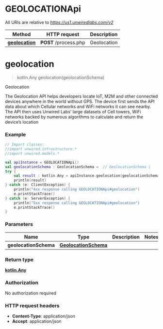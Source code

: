 # GEOLOCATIONApi

All URIs are relative to *https://us1.unwiredlabs.com/v2*

Method | HTTP request | Description
------------- | ------------- | -------------
[**geolocation**](GEOLOCATIONApi.md#geolocation) | **POST** /process.php | Geolocation


<a name="geolocation"></a>
# **geolocation**
> kotlin.Any geolocation(geolocationSchema)

Geolocation

The Geolocation API helps developers locate IoT, M2M and other connected devices anywhere in the world without GPS. The device first sends the API data about which Cellular networks and WiFi networks it can see nearby. The API then uses Unwired Labs’ large datasets of Cell towers, WiFi networks backed by numerous algorithms to calculate and return the device’s location

### Example
```kotlin
// Import classes:
//import unwired.infrastructure.*
//import unwired.models.*

val apiInstance = GEOLOCATIONApi()
val geolocationSchema : GeolocationSchema =  // GeolocationSchema | 
try {
    val result : kotlin.Any = apiInstance.geolocation(geolocationSchema)
    println(result)
} catch (e: ClientException) {
    println("4xx response calling GEOLOCATIONApi#geolocation")
    e.printStackTrace()
} catch (e: ServerException) {
    println("5xx response calling GEOLOCATIONApi#geolocation")
    e.printStackTrace()
}
```

### Parameters

Name | Type | Description  | Notes
------------- | ------------- | ------------- | -------------
 **geolocationSchema** | [**GeolocationSchema**](GeolocationSchema.md)|  |

### Return type

[**kotlin.Any**](kotlin.Any.md)

### Authorization

No authorization required

### HTTP request headers

 - **Content-Type**: application/json
 - **Accept**: application/json

